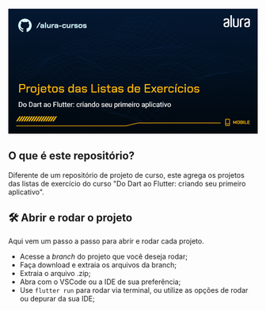 ![Mobile-Dart: Do Dart ao Flutter: criando seu primeiro aplicativo](capa.png)

## O que é este repositório?
Diferente de um repositório de projeto de curso, este agrega os projetos das listas de exercício do curso "Do Dart ao Flutter: criando seu primeiro aplicativo". 


## 🛠️ Abrir e rodar o projeto

Aqui vem um passo a passo para abrir e rodar cada projeto.

- Acesse a *branch* do projeto que você deseja rodar;
- Faça download e extraia os arquivos da branch;
- Extraia o arquivo .zip;
- Abra com o VSCode ou a IDE de sua preferência;
- Use `flutter run` para rodar via terminal, ou utilize as opções de rodar ou depurar da sua IDE;